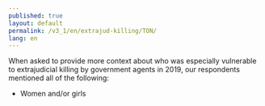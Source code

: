 ```yaml
---
published: true
layout: default
permalink: /v3_1/en/extrajud-killing/TON/
lang: en
---
```

When asked to provide more context about who was especially vulnerable to extrajudicial killing by government agents in 2019, our respondents mentioned all of the following: 
- Women and/or girls

